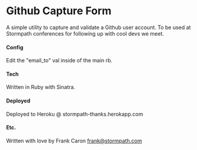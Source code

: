 Github Capture Form
===================

A simple utility to capture and validate a Github user account. To be used at Stormpath conferences for following up with cool devs we meet.

#### Config

Edit the "email_to" val inside of the main rb.

#### Tech

Written in Ruby with Sinatra.

#### Deployed

Deployed to Heroku @ stormpath-thanks.herokapp.com

#### Etc.

Written with love by Frank Caron
frank@stormpath.com